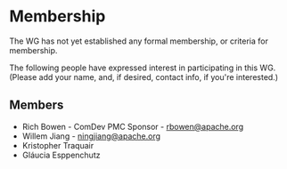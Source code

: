 # Membership

The WG has not yet established any formal membership, or criteria for
membership.

The following people have expressed interest in participating in this
WG. (Please add your name, and, if desired, contact info, if you're
interested.)

## Members

- Rich Bowen - ComDev PMC Sponsor - <rbowen@apache.org>
- Willem Jiang - <ningjiang@apache.org>
- Kristopher Traquair
- Gláucia Esppenchutz
